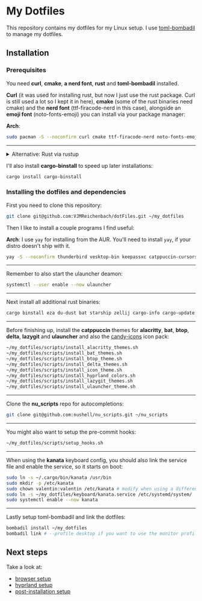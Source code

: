 # My Dotfiles

This repository contains my dotfiles for my Linux setup. I use [toml-bombadil](https://github.com/oknozor/toml-bombadil) to manage my dotfiles.

## Installation

### Prerequisites

You need **curl**, **cmake**, **a nerd font**, **rust** and **toml-bombadil** installed.

**Curl** (it was used for installing rust, but now I just use the rust package. Curl is still used a lot so I kept it in here), **cmake** (some of the rust binaries need cmake) and the **nerd font** (ttf-firacode-nerd in this case), alongside an **emoji font** (noto-fonts-emoji) you can install via your package manager:

**Arch**:

```bash
sudo pacman -S --noconfirm curl cmake ttf-firacode-nerd noto-fonts-emoji toml-bombadil rust
```

______________________________________________________________________

<details>
<summary>Alternative: Rust via rustup</summary>

Alternativly, you can get **Rust** from [rustup](https://rustup.rs/):

```bash
curl --proto '=https' --tlsv1.2 -sSf https://sh.rustup.rs | sh
```

</details>

I'll also install **cargo-binstall** to speed up later installations:

```bash
cargo install cargo-binstall
```

### Installing the dotfiles and dependencies

First you need to clone this repository:

```bash
git clone git@github.com:VJMReichenbach/dotFiles.git ~/my_dotfiles
```

Then I like to install a couple programs I find useful:

**Arch**: I use `yay` for installing from the AUR. You'll need to install `yay`, if your distro doesn't ship with it.

```bash
yay -S --noconfirm thunderbird vesktop-bin keepassxc catppuccin-cursors-mocha neovim nextcloud-client ulauncher fzf evince xclip lazygit btop thunar
```

______________________________________________________________________

Remember to also start the ulauncher deamon:

```bash
systemctl --user enable --now ulauncher
```

______________________________________________________________________

Next install all additional rust binaries:

```bash
cargo binstall eza du-dust bat starship zellij cargo-info cargo-update nu alacritty git-delta ripgrep rm-improved cargo-mommy kanata
```

______________________________________________________________________

Before finishing up, install the **catppuccin** themes for **alacritty**, **bat**, **btop**, **delta**, **lazygit** and **ulauncher** and also the [candy-icons](https://github.com/EliverLara/candy-icons) icon pack:

```bash
~/my_dotfiles/scripts/install_alacritty_themes.sh
~/my_dotfiles/scripts/install_bat_themes.sh
~/my_dotfiles/scripts/install_btop_theme.sh
~/my_dotfiles/scripts/install_delta_themes.sh
~/my_dotfiles/scripts/install_icon_theme.sh
~/my_dotfiles/scripts/install_hyprland_colors.sh
~/my_dotfiles/scripts/install_lazygit_themes.sh
~/my_dotfiles/scripts/install_ulauncher_theme.sh
```

______________________________________________________________________

Clone the **nu_scripts** repo for autocompletions:

```bash
git clone git@github.com:nushell/nu_scripts.git ~/nu_scripts
```

______________________________________________________________________

You might also want to setup the pre-commit hooks:

```bash
~/my_dotfiles/scripts/setup_hooks.sh
```

______________________________________________________________________

When using the **kanata** keyboard config, you should also link the service file and enable the service, so it starts on boot:

```bash
sudo ln -s ~/.cargo/bin/kanata /usr/bin
sudo mkdir -p /etc/kanata
sudo chown valentin:valentin /etc/kanata # modify when using a different user
sudo ln -s ~/my_dotfiles/keyboard/kanata.service /etc/systemd/system/
sudo systemctl enable --now kanata
```

______________________________________________________________________

Lastly setup toml-bombadil and link the dotfiles:

```bash
bombadil install ~/my_dotfiles
bombadil link # --profile desktop if you want to use the monitor profile for my desktop pc
```

## Next steps

Take a look at:

- [browser setup](/docs/browser.md)
- [hyprland setup](/docs/hyprland.md)
- [post-installation setup](/docs/post-installation.md)
